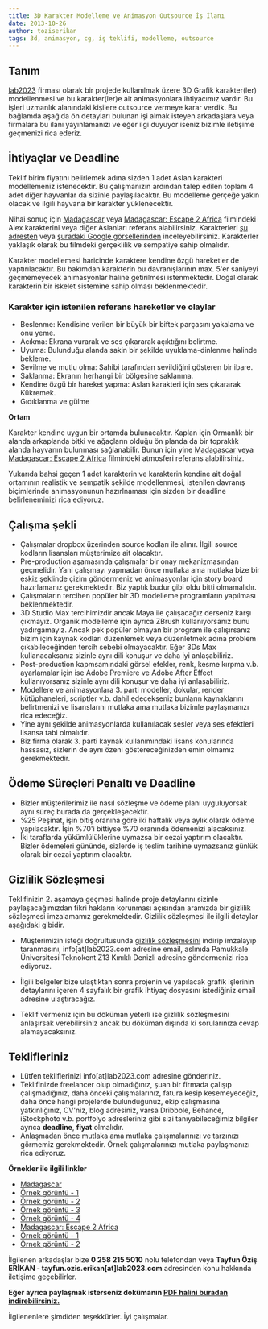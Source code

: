 ```yaml
---
title: 3D Karakter Modelleme ve Animasyon Outsource İş İlanı
date: 2013-10-26
author: toziserikan
tags: 3d, animasyon, cg, iş teklifi, modelleme, outsource
---
```


## Tanım

[lab2023][1] firması olarak bir projede kullanılmak üzere 3D Grafik karakter(ler) modellenmesi ve bu karakter(ler)e ait animasyonlara ihtiyacımız vardır. Bu işleri uzmanlık alanındaki kişilere outsource vermeye karar verdik. Bu bağlamda aşağıda ön detayları bulunan işi almak isteyen arkadaşlara veya firmalara bu ilanı yayınlamanızı ve eğer ilgi duyuyor iseniz bizimle iletişime geçmenizi rica ederiz.

## İhtiyaçlar ve Deadline

Teklif birim fiyatını belirlemek adına sizden 1 adet Aslan karakteri modellemeniz istenecektir. Bu çalışmanızın ardından talep edilen toplam 4 adet diğer hayvanlar da sizinle paylaşılacaktır. Bu modelleme gerçeğe yakın olacak ve ilgili hayvana bir karakter yüklenecektir.

Nihai sonuç için [Madagascar][2] veya [Madagascar: Escape 2 Africa][3] filmindeki Alex karakterini veya diğer Aslanları referans alabilirsiniz. Karakterleri [şu adresten][4] veya [şuradaki Google görsellerinden][5] inceleyebilirsiniz. Karakterler yaklaşık olarak bu filmdeki gerçeklilik ve sempatiye sahip olmalıdır.

Karakter modellemesi haricinde karaktere kendine özgü hareketler de yaptırılacaktır. Bu bakımdan karakterin bu davranışlarının max. 5'er saniyeyi geçmemeyecek animasyonlar haline getirilmesi istenmektedir. Doğal olarak karakterin bir iskelet sistemine sahip olması beklenmektedir.

### Karakter için istenilen referans hareketler ve olaylar

*   Beslenme: Kendisine verilen bir büyük bir biftek parçasını yakalama ve onu yeme.
*   Acıkma: Ekrana vurarak ve ses çıkararak açıktığını belirtme.
*   Uyuma: Bulunduğu alanda sakin bir şekilde uyuklama-dinlenme halinde bekleme.
*   Sevilme ve mutlu olma: Sahibi tarafından sevildiğini gösteren bir ibare.
*   Saklanma: Ekranın herhangi bir bölgesine saklanma.
*   Kendine özgü bir hareket yapma: Aslan karakteri için ses çıkararak Kükremek.
*   Gıdıklanma ve gülme

**Ortam**

Karakter kendine uygun bir ortamda bulunacaktır. Kaplan için Ormanlık bir alanda arkaplanda bitki ve ağaçların olduğu ön planda da bir topraklık alanda hayvanın bulunması sağlanabilir. Bunun için yine [Madagascar][2] veya [Madagascar: Escape 2 Africa][3] filmindeki atmosferi referans alabilirsiniz.

Yukarıda bahsi geçen 1 adet karakterin ve karakterin kendine ait doğal ortamının realistik ve sempatik şekilde modellenmesi, istenilen davranış biçimlerinde animasyonunun hazırlnaması için sizden bir deadline belirleneminizi rica ediyoruz.

## Çalışma şekli

*   Çalışmalar dropbox üzerinden source kodları ile alınır. İlgili source kodların lisansları müşterimize ait olacaktır.
*   Pre-production aşamasında çalışmalar bir onay mekanizmasından geçmelidir. Yani çalışmayı yapmadan önce mutlaka ama mutlaka bize bir eskiz şeklinde çizim göndermeniz ve animasyonlar için story board hazırlamanız gerekmektedir. Biz yaptık budur gibi oldu bitti olmamalıdır.
*   Çalışmaların tercihen popüler bir 3D modelleme programların yapılması beklenmektedir.
*   3D Studio Max tercihimizdir ancak Maya ile çalışacağız derseniz karşı çıkmayız. Organik modelleme için ayrıca ZBrush kullanıyorsanız bunu yadırgamayız. Ancak pek popüler olmayan bir program ile çalışırsanız bizim için kaynak kodları düzenlemek veya düzenletmek adına problem çıkabileceğinden tercih sebebi olmayacaktır. Eğer 3Ds Max kullanacaksanız sizinle aynı dili konuşur ve daha iyi anlaşabiliriz.
*   Post-production kapmsamındaki görsel efekler, renk, kesme kırpma v.b. ayarlamalar için ise Adobe Premiere ve Adobe After Effect kullanıyorsanız sizinle aynı dili konuşur ve daha iyi anlaşabiliriz.
*   Modellere ve animasyonlara 3. parti modeller, dokular, render kütüphaneleri, scriptler v.b. dahil edecekseniz bunların kaynaklarını belirtmenizi ve lisanslarını mutlaka ama mutlaka bizimle paylaşmanızı rica edeceğiz.
*   Yine aynı şekilde animasyonlarda kullanılacak sesler veya ses efektleri lisansa tabi olmalıdır.
*   Biz firma olarak 3. parti kaynak kullanımındaki lisans konularında hassasız, sizlerin de aynı özeni göstereceğinizden emin olmamız gerekmektedir.

## Ödeme Süreçleri Penaltı ve Deadline

*   Bizler müşterilerimiz ile nasıl sözleşme ve ödeme planı uyguluyorsak aynı süreç burada da gerçekleşecektir.
*   %25 Peşinat, işin bitiş oranına göre iki haftalık veya aylık olarak ödeme yapılacaktır. İşin %70'i bittiyse %70 oranında ödemenizi alacaksınız.
*   İki taraflarda yükümlülüklerine uymazsa bir cezai yaptırım olacaktır. Bizler ödemeleri gününde, sizlerde iş teslim tarihine uymazsanız günlük olarak bir cezai yaptırım olacaktır.

## Gizlilik Sözleşmesi

Teklifinizin 2. aşamaya geçmesi halinde proje detaylarını sizinle paylaşacağımızdan fikri hakların korunması açısından aramızda bir gizlilik sözleşmesi imzalamamız gerekmektedir. Gizlilik sözleşmesi ile ilgili detaylar aşağıdaki gibidir.

*   Müşterimizin isteği doğrultusunda [gizlilik sözleşmesini][6] indirip imzalayıp taranmasını, info[at]lab2023.com adresine email, aslınıda Pamukkale Üniversitesi Teknokent Z13 Kınıklı Denizli adresine göndermenizi rica ediyoruz.

*   İlgili belgeler bize ulaştıktan sonra projenin ve yapılacak grafik işlerinin detaylarını içeren 4 sayfalık bir grafik ihtiyaç dosyasını istediğiniz email adresine ulaştıracağız.

*   Teklif vermeniz için bu döküman yeterli ise gizlilik sözleşmesini anlaşırsak verebilirsiniz ancak bu döküman dışında ki sorularınıza cevap alamayacaksınız.

## Teklifleriniz

*   Lütfen tekliflerinizi info[at]lab2023.com adresine gönderiniz.
*   Teklifinizde freelancer olup olmadığınız, şuan bir firmada çalışıp çalışmadığınız, daha önceki çalışmalarınız, fatura kesip kesemeyeceğiz, daha önce hangi projelerde bulunduğunuz, ekip çalışmasına yatkınlığınız, CV'niz, blog adresiniz, varsa Dribbble, Behance, iStockphoto v.b. portfolyo adresleriniz gibi sizi tanıyabileceğimiz bilgiler ayrıca **deadline**, **fiyat** olmalıdır.
*   Anlaşmadan önce mutlaka ama mutlaka çalışmalarınızı ve tarzınızı görmemiz gerekmektedir. Örnek çalışmalarınızı mutlaka paylaşmanızı rica ediyoruz.

**Örnekler ile ilgili linkler**

*   [Madagascar][2]
*   [Örnek görüntü - 1][7]
*   [Örnek görüntü - 2][8]
*   [Örnek görüntü - 3][9]
*   [Örnek görüntü - 4][10]
*   [Madagascar: Escape 2 Africa][3]
*   [Örnek görüntü - 1][11]
*   [Örnek görüntü - 2][12]

İlgilenen arkadaşlar bize **0 258 215 5010** nolu telefondan veya **Tayfun Öziş ERİKAN - tayfun.ozis.erikan[at]lab2023.com** adresinden konu hakkında iletişime geçebilirler.

**Eğer ayrıca paylaşmak isterseniz dokümanın [PDF halini buradan indirebilirsiniz.][13]**

İlgilenenlere şimdiden teşekkürler. İyi çalışmalar.

 [1]: http://www.lab2023.com
 [2]: http://www.imdb.com/title/tt0351283/
 [3]: http://www.imdb.com/title/tt0479952/
 [4]: http://www.madagascar-themovie.com/
 [5]: https://www.google.com/search?q=madagascar+movie&tbm=isch
 [6]: https://dl.dropboxusercontent.com/u/54382764/matbuatlar/matbuat-gizlilik-sozlesmesi.pdf
 [7]: http://www.imdb.com/media/rm3844768768/tt0351283
 [8]: http://www.imdb.com/media/rm3207234560/tt0351283
 [9]: http://www.imdb.com/media/rm2267710464/tt0351283
 [10]: http://www.imdb.com/media/rm3106571264/tt0351283
 [11]: http://www.imdb.com/media/rm285643776/tt0479952
 [12]: http://www.imdb.com/media/rm235312128/tt0479952
 [13]: http://www.lab2023.com/wp-content/uploads/2013/10/3d_modelleme_ve_animasyon_isleri_outsource.pdf